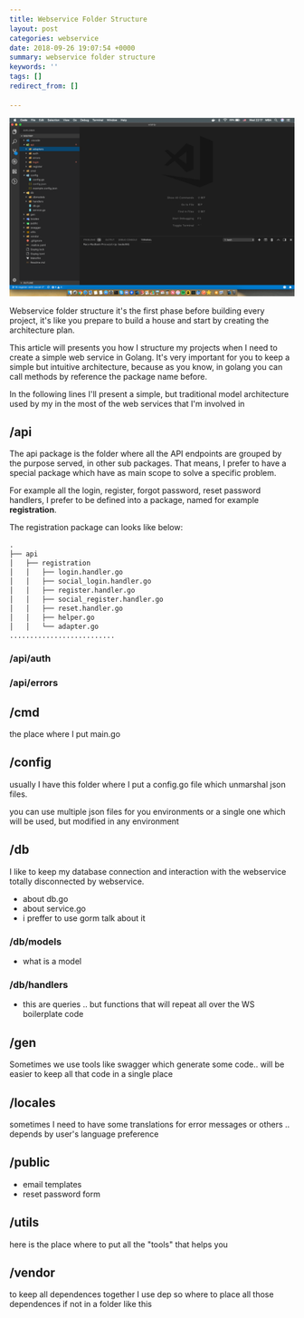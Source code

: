```yaml
---
title: Webservice Folder Structure
layout: post
categories: webservice
date: 2018-09-26 19:07:54 +0000
summary: webservice folder structure
keywords: ''
tags: []
redirect_from: []

---
```

![](/images/webservice-folder-structure-golang.png)

Webservice folder structure it's the first phase before building every project, it's like you prepare to build a house and start by creating the architecture plan.

This article will presents you how I structure my projects when I need to create a simple web service in Golang. It's very important for you to keep a simple but intuitive architecture, because as you know, in golang you can call methods by reference the package name before.

In the following lines I'll present a simple, but traditional model architecture used by my in the most of the web services that I'm involved in

## /api

The api package is the folder where all the API endpoints are grouped by the purpose served, in other sub packages. That means, I prefer to have a special package which have as main scope to solve a specific problem. 

For example all the login, register, forgot password, reset password handlers, I prefer to be defined into a package, named for example **registration**.

The registration package can looks like below:

    .
    ├── api
    │   ├── registration
    │   │   ├── login.handler.go
    │   │   ├── social_login.handler.go
    │   │   ├── register.handler.go
    │   │   ├── social_register.handler.go
    │   │   ├── reset.handler.go
    │   │   ├── helper.go
    │   │   └── adapter.go
    ..........................
    

### /api/auth

### /api/errors

## /cmd

the place where I put main.go

## /config

usually I have this folder where I put a config.go file which unmarshal json files.

you can use multiple json files for you environments or a single one which will be used, but modified in any environment

## /db

I like to keep my database connection and interaction with the webservice totally disconnected by webservice.

* about db.go
* about service.go
* i preffer to use gorm talk about it

### /db/models

* what is a model

### /db/handlers

* this are queries .. but functions that will repeat all over the WS boilerplate code

## /gen

Sometimes we use tools like swagger which generate some code.. will be easier to keep all that code in a single place

## /locales

sometimes I need to have some translations for error messages or others .. depends by user's language preference

## /public

* email templates
* reset password form

## /utils

here is the place where to put all the "tools" that helps you

## /vendor

to keep all dependences together I use dep so where to place all those dependences if not in a folder like this